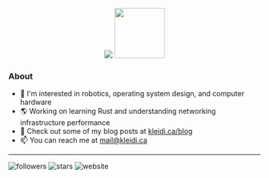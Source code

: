 <p align="center">
  <img src="https://github-readme-stats.vercel.app/api?username=kbzt&count_private=true&show_icons=true&theme=transparent&hide_border=true" />
  <img src="https://media.giphy.com/media/M9gbBd9nbDrOTu1Mqx/giphy.gif" width="100"/>
</p>

### About
- 💾 I'm interested in robotics, operating system design, and computer hardware
- 🌎 Working on learning Rust and understanding networking infrastructure performance
- 🏡 Check out some of my blog posts at [kleidi.ca/blog](https://kleidi.ca/blog)
- 📫 You can reach me at [mail@kleidi.ca](mailto:mail@kleidi.ca)

<hr>

![followers](https://img.shields.io/github/followers/kbzt)
![stars](https://img.shields.io/github/stars/kbzt)
![website](https://img.shields.io/website?down_message=offline&label=kleidi.ca&up_message=online&url=https%3A%2F%2Fkleidi.ca)
